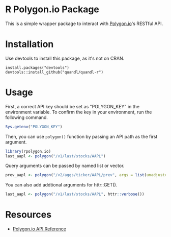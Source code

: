 R Polygon.io Package
===

This is a simple wrapper package to interact with [Polygon.io](https://polygon.io/)'s RESTful API.

# Installation

Use devtools to install this package, as it's not on CRAN.

    install.packages("devtools")
    devtools::install_github("quandl/quandl-r")

# Usage

First, a correct API key should be set as "POLYGON_KEY" in the environment variable. To confirm the key in your environment, run the following command.

```r
Sys.getenv("POLYGON_KEY")
```

Then, you can use `polygon()` function by passing an API path as the first argument.

```r
library(rpolygon.io)
last_aapl <- polygon("/v1/last/stocks/AAPL")
```

Query arguments can be passed by named list or vector.

```r
prev_aapl <- polygon("/v2/aggs/ticker/AAPL/prev", args = list(unadjusted = "true"))
```

You can also add addtional arguments for httr::GET().

```r
last_aapl <- polygon("/v1/last/stocks/AAPL", httr::verbose())
```

# Resources

- [Polygon.io API Reference](https://polygon.io/docs/#!/Meta-Data/get_v1_meta_symbols_symbol)

